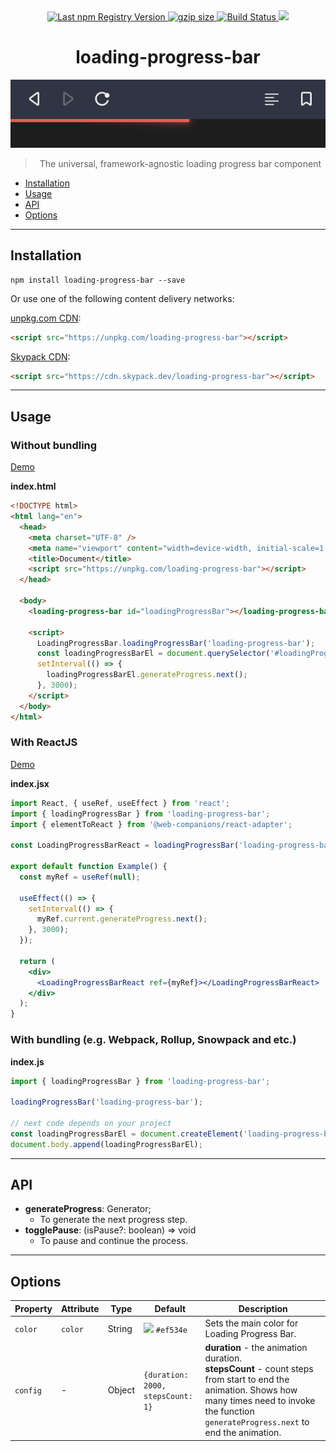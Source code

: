 <div align="center">
  <a href="https://www.npmjs.com/package/loading-progress-bar">
    <img src="https://img.shields.io/npm/v/loading-progress-bar.svg?maxAge=86400" alt="Last npm Registry Version">
  </a>
  <a href="https://bundlephobia.com/result?p=loading-progress-bar">
    <img alt="gzip size" src="https://badgen.net/bundlephobia/minzip/loading-progress-bar" />
  </a>
  <a href="https://travis-ci.com//sumbad/loading-progress-bar?branch=master">
    <img src="https://travis-ci.com//sumbad/loading-progress-bar.svg?branch=master" alt="Build Status">
  </a>
  <a href="https://codecov.io/gh/sumbad/loading-progress-bar">
    <img src="https://codecov.io/gh/sumbad/loading-progress-bar/branch/master/graph/badge.svg" />
  </a>
</div>

<h1 align="center">loading-progress-bar</h1>

<div align="center">
  <a href="https://github.com/sumbad/loading-progress-bar">
    <object data="https://raw.githubusercontent.com/sumbad/loading-progress-bar/master/title.png" type="image/png">
      <img src="./title.png" alt="Screenshot of the component">
    </object>
  </a>
  <blockquote align="center">The universal, framework-agnostic loading progress bar component</blockquote>
</div>

- [Installation](#installation)
- [Usage](#usage)
- [API](#api)
- [Options](#options)

---

## Installation

```
npm install loading-progress-bar --save
```

Or use one of the following content delivery networks:

[unpkg.com CDN](https://unpkg.com/loading-progress-bar?module):

```html
<script src="https://unpkg.com/loading-progress-bar"></script>
```

[Skypack CDN](https://cdn.skypack.dev/loading-progress-bar):

```html
<script src="https://cdn.skypack.dev/loading-progress-bar"></script>
```

---

## Usage

### Without bundling

[Demo](https://codepen.io/sumbad/pen/XWdyKNd?editors=1000)

**index.html**

```html
<!DOCTYPE html>
<html lang="en">
  <head>
    <meta charset="UTF-8" />
    <meta name="viewport" content="width=device-width, initial-scale=1.0" />
    <title>Document</title>
    <script src="https://unpkg.com/loading-progress-bar"></script>
  </head>

  <body>
    <loading-progress-bar id="loadingProgressBar"></loading-progress-bar>

    <script>
      LoadingProgressBar.loadingProgressBar('loading-progress-bar');
      const loadingProgressBarEl = document.querySelector('#loadingProgressBar');
      setInterval(() => {
        loadingProgressBarEl.generateProgress.next();
      }, 3000);
    </script>
  </body>
</html>
```

### With ReactJS

[Demo](https://codesandbox.io/s/wizardly-dawn-064gl?file=/src/App.tsx)

**index.jsx**

```jsx
import React, { useRef, useEffect } from 'react';
import { loadingProgressBar } from 'loading-progress-bar';
import { elementToReact } from '@web-companions/react-adapter';

const LoadingProgressBarReact = loadingProgressBar('loading-progress-bar').adapter(elementToReact);

export default function Example() {
  const myRef = useRef(null);

  useEffect(() => {
    setInterval(() => {
      myRef.current.generateProgress.next();
    }, 3000);
  });

  return (
    <div>
      <LoadingProgressBarReact ref={myRef}></LoadingProgressBarReact>
    </div>
  );
}
```

### With bundling (e.g. Webpack, Rollup, Snowpack and etc.)

**index.js**

```js
import { loadingProgressBar } from 'loading-progress-bar';

loadingProgressBar('loading-progress-bar');

// next code depends on your project
const loadingProgressBarEl = document.createElement('loading-progress-bar');
document.body.append(loadingProgressBarEl);
```

---

## API

- **generateProgress**: Generator;
  - To generate the next progress step.
- **togglePause**: (isPause?: boolean) => void
  - To pause and continue the process.

---

## Options

<table>
  <thead>
    <tr>
    <th>Property</th>
    <th>Attribute</th>
    <th>Type</th>
    <th>Default</th>
    <th>Description</th>
    </tr>
  </thead>
  <tbody>
    <tr>
      <td>
        <code>color</code>
      </td>
      <td>
        <code>color</code>
      </td>
      <td>
        String
      </td>
      <td>
        <image src="https://via.placeholder.com/15/ef534e/000000?text=+"/>
        <code>#ef534e</code>
      </td>
      <td>
        Sets the main color for Loading Progress Bar.
      </td>
    </tr>
    <tr>
      <td>
        <code>config</code>
      </td>
      <td>
        -
      </td>
      <td>
        Object
      </td>
      <td>
        <code>{duration: 2000, stepsCount: 1}</code>
      </td>
      <td>
        <b>duration</b> - the animation duration.
        <br>
        <b>stepsCount</b> - count steps from start to end the animation. 
        Shows how many times need to invoke the function <code>generateProgress.next</code> to end the animation.
      </td>
    </tr>
  </tbody>
</table>
